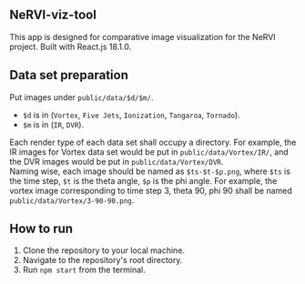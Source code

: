 ## NeRVI-viz-tool
This app is designed for comparative image visualization for the NeRVI project. Built with React.js 18.1.0.

## Data set preparation
Put images under `public/data/$d/$m/`.
- `$d` is in (`Vortex`, `Five Jets`, `Ionization`, `Tangaroa`, `Tornado`).
- `$m` is in (`IR`, `DVR`).

<!-- eol -->

Each render type of each data set shall occupy a directory. For example, the IR images for Vortex data set would be put in `public/data/Vortex/IR/`, and the DVR images would be put in `public/data/Vortex/DVR`.  
Naming wise, each image should be named as `$ts-$t-$p.png`, where `$ts` is the time step, `$t` is the theta angle, `$p` is the phi angle. For example, the vortex image corresponding to time step 3, theta 90, phi 90 shall be named `public/data/Vortex/3-90-90.png`.

## How to run
1. Clone the repository to your local machine.
2. Navigate to the repository's root directory.
3. Run `npm start` from the terminal.
